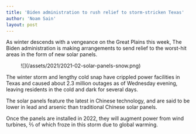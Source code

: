 ```yaml
---
title: 'Biden administration to rush relief to storm-stricken Texas'
author: 'Noam Sain'
layout: post
---
```


As winter descends with a vengeance on the Great Plains this week, The Biden administration is making arrangements to send relief to the worst-hit areas in the form of new solar panels.

<figure class="wp-block-image size-large">![](/assets/2021/2021-02-solar-panels-snow.png)</figure>The winter storm and lengthy cold snap have crippled power facilities in Texas and caused about 2.3 million outages as of Wednesday evening, leaving residents in the cold and dark for several days.

The solar panels feature the latest in Chinese technology, and are said to be lower in lead and arsenic than traditional Chinese solar panels.

Once the panels are installed in 2022, they will augment power from wind turbines, ⅔ of which froze in this storm due to global warming.